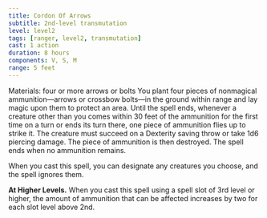 ```yaml
---
title: Cordon Of Arrows
subtitle: 2nd-level transmutation
level: level2
tags: [ranger, level2, transmutation]
cast: 1 action
duration: 8 hours
components: V, S, M
range: 5 feet
---
```

Materials: four or more arrows or bolts
You plant four pieces of nonmagical ammunition—arrows or crossbow bolts—in the ground within range and lay magic upon them to protect an area. Until the spell ends, whenever a creature other than you comes within 30 feet of the ammunition for the first time on a turn or ends its turn there, one piece of ammunition flies up to strike it. The creature must succeed on a Dexterity saving throw or take 1d6 piercing damage. The piece of ammunition is then destroyed. The spell ends when no ammunition remains.

When you cast this spell, you can designate any creatures you choose, and the spell ignores them.

**At Higher Levels.** When you cast this spell using a spell slot of 3rd level or higher, the amount of ammunition that can be affected increases by two for each slot level above 2nd.